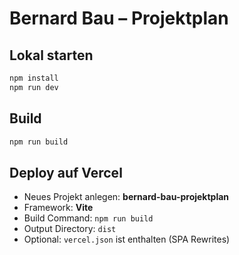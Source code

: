 # Bernard Bau – Projektplan

## Lokal starten
```bash
npm install
npm run dev
```

## Build
```bash
npm run build
```

## Deploy auf Vercel
- Neues Projekt anlegen: **bernard-bau-projektplan**
- Framework: **Vite**
- Build Command: `npm run build`
- Output Directory: `dist`
- Optional: `vercel.json` ist enthalten (SPA Rewrites)
